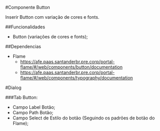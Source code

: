 #Componente Button

Inserir Button com variação de cores e fonts.

##Funcionalidades
 - Button (variações de cores e fonts);

 ##Dependencias
  - Flame
    - https://afe.paas.santanderbr.pre.corp/portal-flame/#/web/components/button/documentation
    - https://afe.paas.santanderbr.pre.corp/portal-flame/#/web/components/typography/documentation

 #Dialog

###Tab Button:

- Campo Label Botão;
- Campo Path Botão;
- Campo Select de Estilo do botão (Seguindo os padrões de botão do Flame);